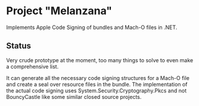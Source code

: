 # Project "Melanzana"

Implements Apple Code Signing of bundles and Mach-O files in .NET.

## Status

Very crude prototype at the moment, too many things to solve to even make a comprehensive list.

It can generate all the necessary code signing structures for a Mach-O file and create a seal over resource files in the bundle. The implementation of the actual code signing uses System.Security.Cryptography.Pkcs and not BouncyCastle like some similar closed source projects.
